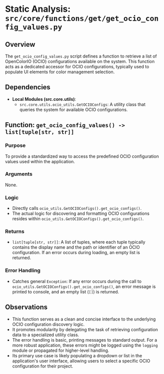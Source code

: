 # Static Analysis: `src/core/functions/get/get_ocio_config_values.py`

## Overview
The `get_ocio_config_values.py` script defines a function to retrieve a list of OpenColorIO (OCIO) configurations available on the system. This function acts as a dedicated accessor for OCIO configurations, typically used to populate UI elements for color management selection.

## Dependencies
- **Local Modules (src.core.utils)**:
    - `src.core.utils.ocio_utils.GetOCIOConfigs`: A utility class that queries the system for available OCIO configurations.

## Function: `get_ocio_config_values() -> list[tuple[str, str]]`

### Purpose
To provide a standardized way to access the predefined OCIO configuration values used within the application.

### Arguments
None.

### Logic
- Directly calls `ocio_utils.GetOCIOConfigs().get_ocio_configs()`.
- The actual logic for discovering and formatting OCIO configurations resides within `ocio_utils.GetOCIOConfigs().get_ocio_configs()`.

### Returns
- `list[tuple[str, str]]`: A list of tuples, where each tuple typically contains the display name and the path or identifier of an OCIO configuration. If an error occurs during loading, an empty list is returned.

### Error Handling
- Catches general `Exception`: If any error occurs during the call to `ocio_utils.GetOCIOConfigs().get_ocio_configs()`, an error message is printed to console, and an empty list (`[]`) is returned.

## Observations
- This function serves as a clean and concise interface to the underlying OCIO configuration discovery logic.
- It promotes modularity by delegating the task of retrieving configuration data to a specialized utility class.
- The error handling is basic, printing messages to standard output. For a more robust application, these errors might be logged using the `logging` module or propagated for higher-level handling.
- Its primary use case is likely populating a dropdown or list in the application's user interface, allowing users to select a specific OCIO configuration for their project.
